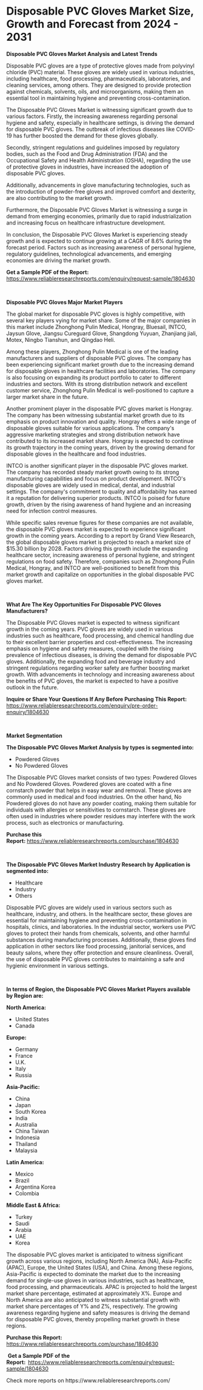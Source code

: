 <p><h1>Disposable PVC Gloves Market Size, Growth and Forecast from 2024 - 2031</h1></p><p><strong>Disposable PVC Gloves Market Analysis and Latest Trends</strong></p>
<p><p>Disposable PVC gloves are a type of protective gloves made from polyvinyl chloride (PVC) material. These gloves are widely used in various industries, including healthcare, food processing, pharmaceuticals, laboratories, and cleaning services, among others. They are designed to provide protection against chemicals, solvents, oils, and microorganisms, making them an essential tool in maintaining hygiene and preventing cross-contamination.</p><p>The Disposable PVC Gloves Market is witnessing significant growth due to various factors. Firstly, the increasing awareness regarding personal hygiene and safety, especially in healthcare settings, is driving the demand for disposable PVC gloves. The outbreak of infectious diseases like COVID-19 has further boosted the demand for these gloves globally.</p><p>Secondly, stringent regulations and guidelines imposed by regulatory bodies, such as the Food and Drug Administration (FDA) and the Occupational Safety and Health Administration (OSHA), regarding the use of protective gloves in industries, have increased the adoption of disposable PVC gloves.</p><p>Additionally, advancements in glove manufacturing technologies, such as the introduction of powder-free gloves and improved comfort and dexterity, are also contributing to the market growth.</p><p>Furthermore, the Disposable PVC Gloves Market is witnessing a surge in demand from emerging economies, primarily due to rapid industrialization and increasing focus on healthcare infrastructure development.</p><p>In conclusion, the Disposable PVC Gloves Market is experiencing steady growth and is expected to continue growing at a CAGR of 8.6% during the forecast period. Factors such as increasing awareness of personal hygiene, regulatory guidelines, technological advancements, and emerging economies are driving the market growth.</p></p>
<p><strong>Get a Sample PDF of the Report:&nbsp;</strong> <a href="https://www.reliableresearchreports.com/enquiry/request-sample/1804630">https://www.reliableresearchreports.com/enquiry/request-sample/1804630</a></p>
<p>&nbsp;</p>
<p><strong>Disposable PVC Gloves Major Market Players</strong></p>
<p><p>The global market for disposable PVC gloves is highly competitive, with several key players vying for market share. Some of the major companies in this market include Zhonghong Pulin Medical, Hongray, Bluesail, INTCO, Jaysun Glove, Jiangsu Cureguard Glove, Shangdong Yuyuan, Zhanjiang jiali, Motex, Ningbo Tianshun, and Qingdao Heli. </p><p>Among these players, Zhonghong Pulin Medical is one of the leading manufacturers and suppliers of disposable PVC gloves. The company has been experiencing significant market growth due to the increasing demand for disposable gloves in healthcare facilities and laboratories. The company is also focusing on expanding its product portfolio to cater to different industries and sectors. With its strong distribution network and excellent customer service, Zhonghong Pulin Medical is well-positioned to capture a larger market share in the future.</p><p>Another prominent player in the disposable PVC gloves market is Hongray. The company has been witnessing substantial market growth due to its emphasis on product innovation and quality. Hongray offers a wide range of disposable gloves suitable for various applications. The company's aggressive marketing strategies and strong distribution network have contributed to its increased market share. Hongray is expected to continue its growth trajectory in the coming years, driven by the growing demand for disposable gloves in the healthcare and food industries.</p><p>INTCO is another significant player in the disposable PVC gloves market. The company has recorded steady market growth owing to its strong manufacturing capabilities and focus on product development. INTCO's disposable gloves are widely used in medical, dental, and industrial settings. The company's commitment to quality and affordability has earned it a reputation for delivering superior products. INTCO is poised for future growth, driven by the rising awareness of hand hygiene and an increasing need for infection control measures.</p><p>While specific sales revenue figures for these companies are not available, the disposable PVC gloves market is expected to experience significant growth in the coming years. According to a report by Grand View Research, the global disposable gloves market is projected to reach a market size of $15.30 billion by 2028. Factors driving this growth include the expanding healthcare sector, increasing awareness of personal hygiene, and stringent regulations on food safety. Therefore, companies such as Zhonghong Pulin Medical, Hongray, and INTCO are well-positioned to benefit from this market growth and capitalize on opportunities in the global disposable PVC gloves market.</p></p>
<p>&nbsp;</p>
<p><strong>What Are The Key Opportunities For Disposable PVC Gloves Manufacturers?</strong></p>
<p><p>The Disposable PVC Gloves market is expected to witness significant growth in the coming years. PVC gloves are widely used in various industries such as healthcare, food processing, and chemical handling due to their excellent barrier properties and cost-effectiveness. The increasing emphasis on hygiene and safety measures, coupled with the rising prevalence of infectious diseases, is driving the demand for disposable PVC gloves. Additionally, the expanding food and beverage industry and stringent regulations regarding worker safety are further boosting market growth. With advancements in technology and increasing awareness about the benefits of PVC gloves, the market is expected to have a positive outlook in the future.</p></p>
<p><strong>Inquire or Share Your Questions If Any Before Purchasing This Report:</strong> <a href="https://www.reliableresearchreports.com/enquiry/pre-order-enquiry/1804630">https://www.reliableresearchreports.com/enquiry/pre-order-enquiry/1804630</a></p>
<p>&nbsp;</p>
<p><strong>Market Segmentation</strong></p>
<p><strong>The Disposable PVC Gloves Market Analysis by types is segmented into:</strong></p>
<p><ul><li>Powdered Gloves</li><li>No Powdered Gloves</li></ul></p>
<p><p>The Disposable PVC Gloves market consists of two types: Powdered Gloves and No Powdered Gloves. Powdered gloves are coated with a fine cornstarch powder that helps in easy wear and removal. These gloves are commonly used in medical and food industries. On the other hand, No Powdered gloves do not have any powder coating, making them suitable for individuals with allergies or sensitivities to cornstarch. These gloves are often used in industries where powder residues may interfere with the work process, such as electronics or manufacturing.</p></p>
<p><strong>Purchase this Report:&nbsp;</strong><a href="https://www.reliableresearchreports.com/purchase/1804630">https://www.reliableresearchreports.com/purchase/1804630</a></p>
<p>&nbsp;</p>
<p><strong>The Disposable PVC Gloves Market Industry Research by Application is segmented into:</strong></p>
<p><ul><li>Healthcare</li><li>Industry</li><li>Others</li></ul></p>
<p><p>Disposable PVC gloves are widely used in various sectors such as healthcare, industry, and others. In the healthcare sector, these gloves are essential for maintaining hygiene and preventing cross-contamination in hospitals, clinics, and laboratories. In the industrial sector, workers use PVC gloves to protect their hands from chemicals, solvents, and other harmful substances during manufacturing processes. Additionally, these gloves find application in other sectors like food processing, janitorial services, and beauty salons, where they offer protection and ensure cleanliness. Overall, the use of disposable PVC gloves contributes to maintaining a safe and hygienic environment in various settings.</p></p>
<p>&nbsp;</p>
<p><strong>In terms of Region, the Disposable PVC Gloves Market Players available by Region are:</strong></p>
<p>
    <p> <strong> North America: </strong>
        <ul>
            <li>United States</li>
            <li>Canada</li>
        </ul>
        </p> 
    <p> <strong> Europe: </strong>
        <ul>
            <li>Germany</li>
            <li>France</li>
            <li>U.K.</li>
            <li>Italy</li>
            <li>Russia</li>
        </ul>
        </p> 
    <p> <strong> Asia-Pacific: </strong>
        <ul>
            <li>China</li>
            <li>Japan</li>
            <li>South Korea</li>
            <li>India</li>
            <li>Australia</li>
            <li>China Taiwan</li>
            <li>Indonesia</li>
            <li>Thailand</li>
            <li>Malaysia</li>
        </ul>
        </p> 
    <p> <strong> Latin America: </strong>
        <ul>
            <li>Mexico</li>
            <li>Brazil</li>
            <li>Argentina Korea</li>
            <li>Colombia</li>
        </ul>
        </p> 
    <p> <strong> Middle East & Africa: </strong>
        <ul>
            <li>Turkey</li>
            <li>Saudi</li>
            <li>Arabia</li>
            <li>UAE</li>
            <li>Korea</li>
        </ul>
    </p>
    </p>
<p><p>The disposable PVC gloves market is anticipated to witness significant growth across various regions, including North America (NA), Asia-Pacific (APAC), Europe, the United States (USA), and China. Among these regions, Asia-Pacific is expected to dominate the market due to the increasing demand for single-use gloves in various industries, such as healthcare, food processing, and pharmaceuticals. APAC is projected to hold the largest market share percentage, estimated at approximately X%. Europe and North America are also anticipated to witness substantial growth with market share percentages of Y% and Z%, respectively. The growing awareness regarding hygiene and safety measures is driving the demand for disposable PVC gloves, thereby propelling market growth in these regions.</p></p>
<p><strong>Purchase this Report: </strong><a href="https://www.reliableresearchreports.com/purchase/1804630">https://www.reliableresearchreports.com/purchase/1804630</a></p>
<p>&nbsp;<strong>Get a Sample PDF of the Report:&nbsp;&nbsp;</strong><a href="https://www.reliableresearchreports.com/enquiry/request-sample/1804630">https://www.reliableresearchreports.com/enquiry/request-sample/1804630</a></p>
<p><strong></strong></p>
<p>Check more reports on https://www.reliableresearchreports.com/</p>